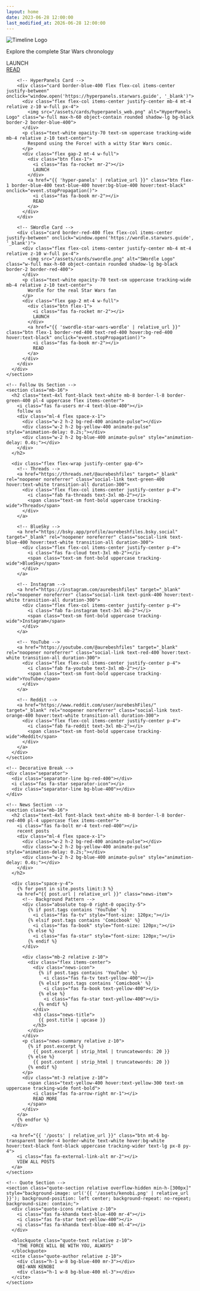 ```yaml
---
layout: home
date: 2023-06-28 12:00:00
last_modified_at: 2026-06-28 12:00:00
---
```


<div class="min-h-screen bg-black text-white font-mono relative overflow-hidden">

  <!-- Main Content -->
  <main class="max-w-6xl mx-auto p-6 relative home-main-flex">
    <!-- Apps Section -->
    <section class="mb-16">
      <div class="grid grid-cols-1 md:grid-cols-3 gap-6">
        <!-- Timeline Card -->
        <div class="card border-yellow-400 flex flex-col items-center justify-between" onclick="window.open('https://timeline.starwars.guide', '_blank')">
          <div class="flex flex-col items-center justify-center mb-4 mt-4 relative z-10 w-full px-4">
            <img src="/assets/cards/timeline.png" alt="Timeline Logo" class="w-full max-h-60 object-contain rounded shadow-lg bg-black border-2 border-yellow-400">
          </div>
          <p class="text-white opacity-70 text-sm uppercase tracking-wide mb-4 relative z-10 text-center">
            Explore the complete Star Wars chronology
          </p>
          <div class="flex gap-2 mt-4 w-full">
            <div class="btn flex-1">
              <i class="fas fa-rocket mr-2"></i>
              LAUNCH
            </div>
            <a href="{{ 'star-wars-timeline' | relative_url }}" class="btn flex-1 border-yellow-400 text-yellow-400 hover:bg-yellow-400 hover:text-black" onclick="event.stopPropagation()">
              <i class="fas fa-book mr-2"></i>
              READ
            </a>
          </div>
        </div>

        <!-- HyperPanels Card -->
        <div class="card border-blue-400 flex flex-col items-center justify-between" onclick="window.open('https://hyperpanels.starwars.guide', '_blank')">
          <div class="flex flex-col items-center justify-center mb-4 mt-4 relative z-10 w-full px-4">
            <img src="/assets/cards/hyperpanels_web.png" alt="HyperPanels Logo" class="w-full max-h-60 object-contain rounded shadow-lg bg-black border-2 border-blue-400">
          </div>
          <p class="text-white opacity-70 text-sm uppercase tracking-wide mb-4 relative z-10 text-center">
            Respond using the Force! with a witty Star Wars comic.
          </p>
          <div class="flex gap-2 mt-4 w-full">
            <div class="btn flex-1">
              <i class="fas fa-rocket mr-2"></i>
              LAUNCH
            </div>
            <a href="{{ 'hyper-panels' | relative_url }}" class="btn flex-1 border-blue-400 text-blue-400 hover:bg-blue-400 hover:text-black" onclick="event.stopPropagation()">
              <i class="fas fa-book mr-2"></i>
              READ
            </a>
          </div>
        </div>

        <!-- SWordle Card -->
        <div class="card border-red-400 flex flex-col items-center justify-between" onclick="window.open('https://wordle.starwars.guide', '_blank')">
          <div class="flex flex-col items-center justify-center mb-4 mt-4 relative z-10 w-full px-4">
            <img src="/assets/cards/swordle.png" alt="SWordle Logo" class="w-full max-h-60 object-contain rounded shadow-lg bg-black border-2 border-red-400">
          </div>
          <p class="text-white opacity-70 text-sm uppercase tracking-wide mb-4 relative z-10 text-center">
            Wordle for the real Star Wars fan
          </p>
          <div class="flex gap-2 mt-4 w-full">
            <div class="btn flex-1">
              <i class="fas fa-rocket mr-2"></i>
              LAUNCH
            </div>
            <a href="{{ 'swordle-star-wars-wordle' | relative_url }}" class="btn flex-1 border-red-400 text-red-400 hover:bg-red-400 hover:text-black" onclick="event.stopPropagation()">
              <i class="fas fa-book mr-2"></i>
              READ
            </a>
          </div>
        </div>
      </div>
    </section>

    <!-- Follow Us Section -->
    <section class="mb-16">
      <h2 class="text-4xl font-black text-white mb-8 border-l-8 border-green-400 pl-4 uppercase flex items-center">
        <i class="fas fa-users mr-4 text-blue-400"></i>
        follow us
        <div class="ml-4 flex space-x-1">
          <div class="w-2 h-2 bg-red-400 animate-pulse"></div>
          <div class="w-2 h-2 bg-yellow-400 animate-pulse" style="animation-delay: 0.2s;"></div>
          <div class="w-2 h-2 bg-blue-400 animate-pulse" style="animation-delay: 0.4s;"></div>
        </div>
      </h2>
      
      <div class="flex flex-wrap justify-center gap-6">
        <!-- Threads -->
        <a href="https://threads.net/@aurebeshfiles" target="_blank" rel="noopener noreferrer" class="social-link text-green-400 hover:text-white transition-all duration-300">
          <div class="flex flex-col items-center justify-center p-4">
            <i class="fab fa-threads text-3xl mb-2"></i>
            <span class="text-sm font-bold uppercase tracking-wide">Threads</span>
          </div>
        </a>

        <!-- BlueSky -->
        <a href="https://bsky.app/profile/aurebeshfiles.bsky.social" target="_blank" rel="noopener noreferrer" class="social-link text-blue-400 hover:text-white transition-all duration-300">
          <div class="flex flex-col items-center justify-center p-4">
            <i class="fas fa-cloud text-3xl mb-2"></i>
            <span class="text-sm font-bold uppercase tracking-wide">BlueSky</span>
          </div>
        </a>

        <!-- Instagram -->
        <a href="https://instagram.com/aurebeshfiles" target="_blank" rel="noopener noreferrer" class="social-link text-pink-400 hover:text-white transition-all duration-300">
          <div class="flex flex-col items-center justify-center p-4">
            <i class="fab fa-instagram text-3xl mb-2"></i>
            <span class="text-sm font-bold uppercase tracking-wide">Instagram</span>
          </div>
        </a>

        <!-- YouTube -->
        <a href="https://youtube.com/@aurebeshfiles" target="_blank" rel="noopener noreferrer" class="social-link text-red-400 hover:text-white transition-all duration-300">
          <div class="flex flex-col items-center justify-center p-4">
            <i class="fab fa-youtube text-3xl mb-2"></i>
            <span class="text-sm font-bold uppercase tracking-wide">YouTube</span>
          </div>
        </a>

        <!-- Reddit -->
        <a href="https://www.reddit.com/user/aurebeshFiles/" target="_blank" rel="noopener noreferrer" class="social-link text-orange-400 hover:text-white transition-all duration-300">
          <div class="flex flex-col items-center justify-center p-4">
            <i class="fab fa-reddit text-3xl mb-2"></i>
            <span class="text-sm font-bold uppercase tracking-wide">Reddit</span>
          </div>
        </a>
      </div>
    </section>

    <!-- Decorative Break -->
    <div class="separator">
      <div class="separator-line bg-red-400"></div>
      <i class="fas fa-star separator-icon"></i>
      <div class="separator-line bg-blue-400"></div>
    </div>

    <!-- News Section -->
    <section class="mb-16">
      <h2 class="text-4xl font-black text-white mb-8 border-l-8 border-red-400 pl-4 uppercase flex items-center">
        <i class="fas fa-bolt mr-4 text-red-400"></i>
        recent posts
        <div class="ml-4 flex space-x-1">
          <div class="w-2 h-2 bg-red-400 animate-pulse"></div>
          <div class="w-2 h-2 bg-yellow-400 animate-pulse" style="animation-delay: 0.2s;"></div>
          <div class="w-2 h-2 bg-blue-400 animate-pulse" style="animation-delay: 0.4s;"></div>
        </div>
      </h2>
      
      <div class="space-y-4">
        {% for post in site.posts limit:3 %}
        <a href="{{ post.url | relative_url }}" class="news-item">
          <!-- Background Pattern -->
          <div class="absolute top-0 right-0 opacity-5">
            {% if post.tags contains 'YouTube' %}
              <i class="fas fa-tv" style="font-size: 120px;"></i>
            {% elsif post.tags contains 'Comicbook' %}
              <i class="fas fa-book" style="font-size: 120px;"></i>
            {% else %}
              <i class="fas fa-star" style="font-size: 120px;"></i>
            {% endif %}
          </div>
          
          <div class="mb-2 relative z-10">
            <div class="flex items-center">
              <div class="news-icon">
                {% if post.tags contains 'YouTube' %}
                  <i class="fas fa-tv text-yellow-400"></i>
                {% elsif post.tags contains 'Comicbook' %}
                  <i class="fas fa-book text-yellow-400"></i>
                {% else %}
                  <i class="fas fa-star text-yellow-400"></i>
                {% endif %}
              </div>
              <h3 class="news-title">
                {{ post.title | upcase }}
              </h3>
            </div>
          </div>
          <p class="news-summary relative z-10">
            {% if post.excerpt %}
              {{ post.excerpt | strip_html | truncatewords: 20 }}
            {% else %}
              {{ post.content | strip_html | truncatewords: 20 }}
            {% endif %}
          </p>
          <div class="mt-3 relative z-10">
            <span class="text-yellow-400 hover:text-yellow-300 text-sm uppercase tracking-wide font-bold">
              <i class="fas fa-arrow-right mr-1"></i>
              READ MORE
            </span>
          </div>
        </a>
        {% endfor %}
      </div>
      
      <a href="{{ '/posts' | relative_url }}" class="btn mt-6 bg-transparent border-4 border-white text-white hover:bg-white hover:text-black font-black uppercase tracking-wider text-lg px-8 py-4">
        <i class="fas fa-external-link-alt mr-2"></i>
        VIEW ALL POSTS
      </a>
    </section>

    <!-- Quote Section -->
    <section class="quote-section relative overflow-hidden min-h-[300px]" style="background-image: url('{{ '/assets/kenobi.png' | relative_url }}'); background-position: left center; background-repeat: no-repeat; background-size: contain;">  
      <div class="quote-icons relative z-10">
        <i class="fas fa-khanda text-blue-400 mr-4"></i>
        <i class="fas fa-star text-yellow-400"></i>
        <i class="fas fa-khanda text-blue-400 ml-4"></i>
      </div>
      
      <blockquote class="quote-text relative z-10">
        "THE FORCE WILL BE WITH YOU, ALWAYS"
      </blockquote>
      <cite class="quote-author relative z-10">
        <div class="h-1 w-8 bg-blue-400 mr-3"></div>
        OBI-WAN KENOBI
        <div class="h-1 w-8 bg-blue-400 ml-3"></div>
      </cite>
    </section>
  </main>
</div>
